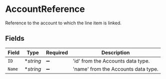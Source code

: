 # AccountReference

Reference to the account to which the line item is linked.


## Fields

| Field                               | Type                                | Required                            | Description                         |
| ----------------------------------- | ----------------------------------- | ----------------------------------- | ----------------------------------- |
| `ID`                                | **string*                           | :heavy_minus_sign:                  | 'id' from the Accounts data type.   |
| `Name`                              | **string*                           | :heavy_minus_sign:                  | 'name' from the Accounts data type. |